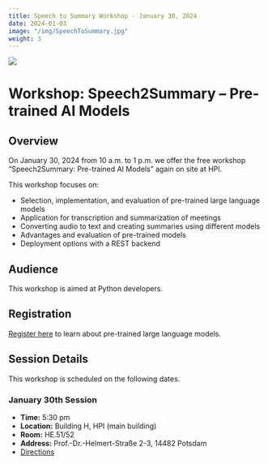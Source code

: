 ```yaml
---
title: Speech to Summary Workshop - January 30, 2024
date: 2024-01-03
image: "/img/SpeechToSummary.jpg"
weight: 3
---
```



![](/img/SpeechToSummary.jpg)

# Workshop: Speech2Summary – Pre-trained AI Models

## Overview
On January 30, 2024 from 10 a.m. to 1 p.m. we offer the free workshop “Speech2Summary: Pre-trained AI Models” again on site at HPI.  

This workshop focuses on:
- Selection, implementation, and evaluation of pre-trained large language models
- Application for transcription and summarization of meetings
- Converting audio to text and creating summaries using different models
- Advantages and evaluation of pre-trained models
- Deployment options with a REST backend

## Audience
This workshop is aimed at Python developers.

## Registration
[Register here](https://hpi.de/en/the-hpi/registration/2024/workshop-speech2summary/) to learn about pre-trained large language models.

## Session Details
This workshop is scheduled on the following dates.

### January 30th Session
- **Time:** 5:30 pm 
- **Location:** Building H, HPI (main building)
- **Room:** HE.51/52
- **Address:** Prof.-Dr.-Helmert-Straße 2-3, 14482 Potsdam
- [Directions](https://hpi.de/en/the-hpi/organization/directions.html)